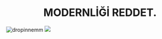 <h1 align="center">MODERNLİĞİ REDDET.</h1>
<img src="https://komarev.com/ghpvc/?username=dropinnemm&label=Ziyaretçi%20Sayısı&color=da004e" alt="dropinnemm" />

<img src="https://github-readme-stats.vercel.app/api/top-langs/?username=dropinnemm&layout=compact&text_color=FF9DD9&title_color=FF9DD9&bg_color=141321"/>


